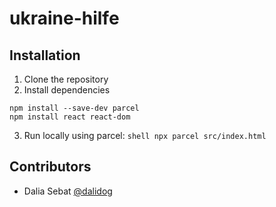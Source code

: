 # ukraine-hilfe

## Installation
1. Clone the repository
2. Install dependencies
```shell
npm install --save-dev parcel
npm install react react-dom
```
3. Run locally using parcel: ```shell npx parcel src/index.html ```

## Contributors
- Dalia Sebat [@dalidog](https://github.com/dalidog)